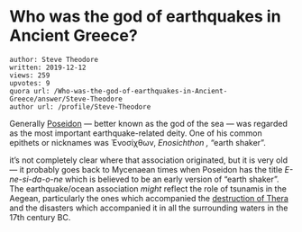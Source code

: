 # Who was the god of earthquakes in Ancient Greece?

	author: Steve Theodore
	written: 2019-12-12
	views: 259
	upvotes: 9
	quora url: /Who-was-the-god-of-earthquakes-in-Ancient-Greece/answer/Steve-Theodore
	author url: /profile/Steve-Theodore


Generally [Poseidon](https://www.theoi.com/Olympios/Poseidon.html) — better known as the god of the sea — was regarded as the most important earthquake-related deity. One of his common epithets or nicknames was Ἐνοσίχθων, _Enosichthon_  _,_ “earth shaker”.

it’s not completely clear where that association originated, but it is very old — it probably goes back to Mycenaean times when Poseidon has the title _E-ne-si-da-o-ne_  which is believed to be an early version of “earth shaker”. The earthquake/ocean association _might_  reflect the role of tsunamis in the Aegean, particularly the ones which accompanied the [destruction of Thera ](https://en.m.wikipedia.org/wiki/Minoan_eruption)and the disasters which accompanied it in all the surrounding waters in the 17th century BC.

